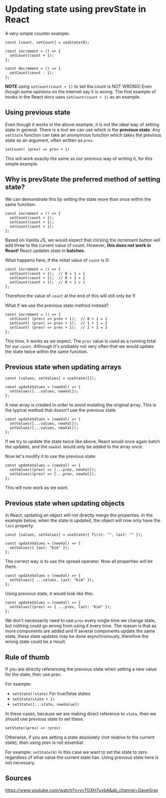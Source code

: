 # Updating state using prevState in React

A very simple counter example:

```
const [count, setCount] = useState(0);

const increment = () => {
  setCount(count + 1);
};

const decrement = () => {
  setCount(count - 1);
};

```
**NOTE** using `setCount(count + 1)` to set tha count is NOT WRONG! Even though some opinions on the internet say it is wrong. The first example of hooks in the React docs uses `setCount(count + 1)` as an example. 

## Using previous state

Even though it works in the above example, it is not the ideal way of setting state in general. There is a tool we can use which is the **previous state**. Any `setState` function can take an anonymous function which takes the previous state as an argument, often written as `prev`.

`setCount( (prev) => prev + 1)`

This will work exactly the same as our previous way of writing it, for this simple example. 

## Why is prevState the preferred method of setting state?

We can demonstrate this by setting the state more than once within the same function:

```
const increment = () => {
  setCount(count + 1); 
  setCount(count + 1);
  setCount(count + 1);
};
```

Based on Vanilla JS, we would expect that clicking the increment button will add three to the current value of count. However, **this does not work in React!** React updates state in **batches**.

What happens here, if the initial value of `count` is 0: 

```
const increment = () => {
  setCount(count + 1);  // 0 + 1 = 1
  setCount(count + 1);  // 0 + 1 = 1
  setCount(count + 1);  // 0 + 1 = 1
};
```


Therefore the value of `count` at the end of this will still only be 1!

What if we use the previous state method instead?

```
const increment = () => {
  setCount( (prev) => prev + 1);  // 0 + 1 = 1
  setCount( (prev) => prev + 1);  // 1 + 1 = 2
  setCount( (prev) => prev + 1);  // 2 + 1 = 3
};
```
This time, it works as we expect. The `prev` value is used as a running total for our `count`. Although it's probably not very often that we would update the state twice within the same function.


## Previous state when updating arrays


```
const [values, setValues] = useState([]);

const updateValues = (newVal) => {
  setValues([...values, newVal]);   
};

```

A new array is created in order to avoid mutating the original array. This is the typical method that doesn't use the previous state. 

```
const updateValues = (newVal) => {
  setValues([...values, newVal]);   
  setValues([...values, newVal]);   
};
```
If we try to update the state twice like above, React would once again batch the updates, and the `newVal` would only be added to the array once.

Now let's modify it to use the previous state:
```
const updateValues = (newVal) => {
  setValues((prev) => [...prev, newVal]);   
  setValues((prev) => [...prev, newVal]);  
};
```
This will now work as we want. 


## Previous state when updating objects

In React, updating an object will not directly merge the properties. In the example below, when the state is updated, the object will now only have the `last` property. 

```
const [values, setValues] = useState({ first: "", last: "" });

const updateValues = (newVal) => {
  setValues({ last: "Kim" });   
};

```

The correct way is to use the spread operator. Now all properties will be there.
```
const updateValues = (newVal) => {
  setValues({ ...values, last: "Kim" });   
};
```

Using previous state, it would look like this:
```
const updateValues = (newVal) => {
  setValues((prev) => { ...prev, last: "Kim" });   
};
```

We don't necessarily need to use `prev` every single time we change state, but nothing could go wrong from using it every time. The reason is that as more components are added and if several components update the same state, these state updates may be done asynchronously, therefore the wrong state could be a result.

## Rule of thumb

If you are directly referencing the previous state when setting a new value for the state, then use prev.

For example: 
- `setState(!state)` For true/false states
- `setState(state + 1)`
- `setState([...state, newValue])`

In these cases, because we are making direct reference to `state`, then we should use previous state to set these. 

`setState((prev) => !prev)` 

Otherwise, if you are setting a state absolutely (not relative to the current state), then using prev is not essential. 

For example: `setState(0)` 
In this case we want to set the state to zero regardless of what value the current state has. Using previous state here is not necessary. 






## Sources
https://www.youtube.com/watch?v=yvTGXH7uybA&ab_channel=DaveGray


